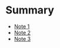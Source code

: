 # Summary

- [Note 1](./Note%201-Untyped%20lambda%20calculus.md)
- [Note 2](./Note%202-Simply%20typed%20lambda%20calculus.md)
- [Note 3](./Note%203-Second%20order%20typed%20lambda%20calculus.md)
